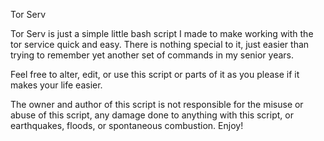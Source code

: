 Tor Serv

Tor Serv is just a simple little bash script I made to make working with the tor service quick and easy. There is 
nothing special to it, just easier than trying to remember yet another set of commands in my senior years.

Feel free to alter, edit, or use this script or parts of it as you please if it makes your life easier.

The owner and author of this script is not responsible for the misuse or abuse of this script, any damage done to anything 
with this script, or earthquakes, floods, or spontaneous combustion. Enjoy!


